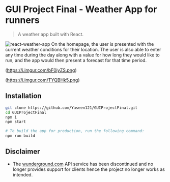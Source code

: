 # GUI Project Final - Weather App for runners

> A weather app built with React.

![react-weather-app](https://i.imgur.com/kncKOt2.png)
On the homepage, the user is presented with the current weather conditions for their location. The user is also able to enter any time during the day along with a value for how long they would like to run, and the app would then present a forecast for that time period. 

(https://i.imgur.com/bF0jyZS.png)


(https://i.imgur.com/TYQBHk5.png)


## Installation

```sh
git clone https://github.com/Yaseen121/GUIProjectFinal.git
cd GUIProjectFinal
npm i
npm start

# To build the app for production, run the following command:
npm run build
```

##  Disclaimer

 - The [wunderground.com](https://www.wunderground.com/) API service has been discontinued and no longer provides support for clients hence the project no longer works as intended. 

